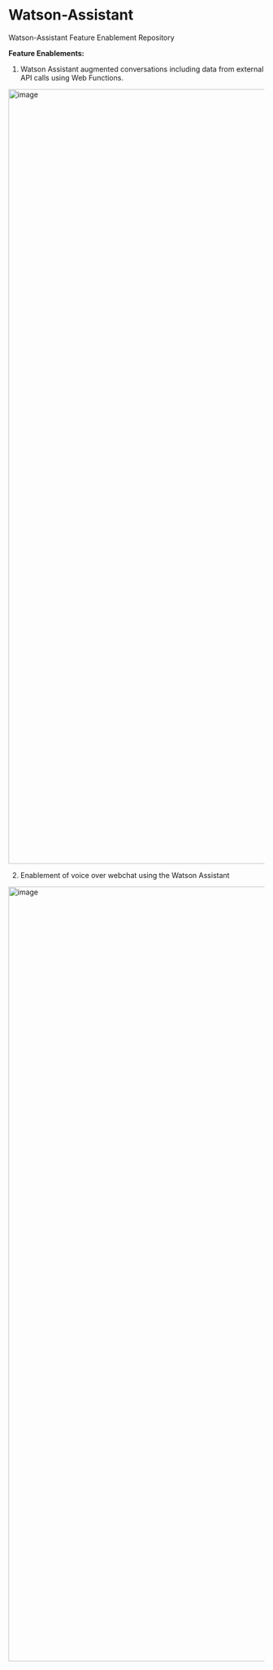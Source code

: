 # Watson-Assistant
Watson-Assistant Feature Enablement Repository

**Feature Enablements:**
1. Watson Assistant augmented conversations including data from external API calls using Web Functions. 

<img width="1523" alt="image" src="https://user-images.githubusercontent.com/114666786/207609271-e2398fd6-523e-4fa2-9f23-3395d822d8a8.png">


2. Enablement of voice over webchat using the Watson Assistant

<img width="1523" alt="image" src="https://user-images.githubusercontent.com/114666786/207640336-a407226d-0674-402a-8e3a-0c0de06202f0.png">
